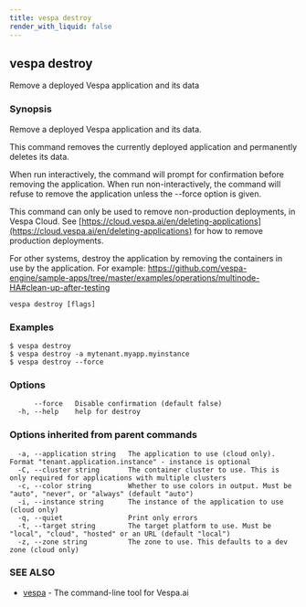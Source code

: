 ```yaml
---
title: vespa destroy
render_with_liquid: false
---
```


## vespa destroy

Remove a deployed Vespa application and its data

### Synopsis

Remove a deployed Vespa application and its data.

This command removes the currently deployed application and permanently
deletes its data.

When run interactively, the command will prompt for confirmation before
removing the application. When run non-interactively, the command will refuse
to remove the application unless the --force option is given.

This command can only be used to remove non-production deployments, in Vespa
Cloud. See [https://cloud.vespa.ai/en/deleting-applications](https://cloud.vespa.ai/en/deleting-applications) for how to remove
production deployments.

For other systems, destroy the application by removing the
containers in use by the application. For example:
https://github.com/vespa-engine/sample-apps/tree/master/examples/operations/multinode-HA#clean-up-after-testing

```
vespa destroy [flags]
```

### Examples

```
$ vespa destroy
$ vespa destroy -a mytenant.myapp.myinstance
$ vespa destroy --force
```

### Options

```
      --force   Disable confirmation (default false)
  -h, --help    help for destroy
```

### Options inherited from parent commands

```
  -a, --application string   The application to use (cloud only). Format "tenant.application.instance" - instance is optional
  -C, --cluster string       The container cluster to use. This is only required for applications with multiple clusters
  -c, --color string         Whether to use colors in output. Must be "auto", "never", or "always" (default "auto")
  -i, --instance string      The instance of the application to use (cloud only)
  -q, --quiet                Print only errors
  -t, --target string        The target platform to use. Must be "local", "cloud", "hosted" or an URL (default "local")
  -z, --zone string          The zone to use. This defaults to a dev zone (cloud only)
```

### SEE ALSO

* [vespa](vespa.html)	 - The command-line tool for Vespa.ai

